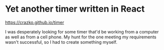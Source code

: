 # Yet another timer written in React

https://crazko.github.io/timer

I was desperately looking for some timer that'd be working from a computer as well as from a cell phone. My hunt for the one meeting my requirements wasn't successful, so I had to create something myself.
